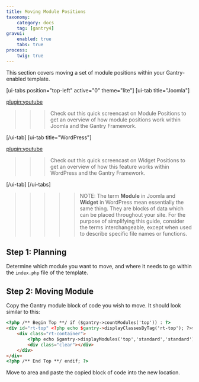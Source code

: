 ```yaml
---
title: Moving Module Positions
taxonomy:
    category: docs
    tag: [gantry4]
gravui:
    enabled: true
    tabs: true
process:
    twig: true
---
```


This section covers moving a set of module positions within your Gantry-enabled template.

[ui-tabs position="top-left" active="0" theme="lite"]
[ui-tab title="Joomla"]

[plugin:youtube](https://www.youtube.com/watch?v=snZSUSWMnpM)

>>> Check out this quick screencast on Module Positions to get an overview of how module positions work within Joomla and the Gantry Framework.

[/ui-tab]
[ui-tab title="WordPress"]

[plugin:youtube](https://www.youtube.com/watch?v=xYsB2VKmkFU)

>>> Check out this quick screencast on Widget Positions to get an overview of how this feature works within WordPress and the Gantry Framework.

[/ui-tab]
[/ui-tabs]

>>>>> NOTE: The term **Module** in Joomla and **Widget** in WordPress mean essentially the same thing. They are blocks of data which can be placed throughout your site. For the purpose of simplifying this guide, consider the terms interchangeable, except when used to describe specific file names or functions.

Step 1: Planning
----------------
Determine which module you want to move, and where it needs to go within the `index.php` file of the template.

Step 2: Moving Module
---------------------
Copy the Gantry module block of code you wish to move. It should look similar to this:

```html
<?php /** Begin Top **/ if ($gantry->countModules('top')) : ?>
<div id="rt-top" <?php echo $gantry->displayClassesByTag('rt-top'); ?>>
    <div class="rt-container">
        <?php echo $gantry->displayModules('top','standard','standard'); ?>
        <div class="clear"></div>
    </div>
</div>
<?php /** End Top **/ endif; ?>
```

Move to area and paste the copied block of code into the new location.
